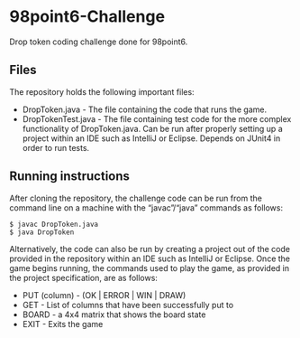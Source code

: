 # 98point6-Challenge
Drop token coding challenge done for 98point6.

<h2>Files</h2>
The repository holds the following important files:

<ul>
<li>DropToken.java - The file containing the code that runs the game.</li>
<li>DropTokenTest.java - The file containing test code for the more complex functionality of DropToken.java. Can be run after properly setting up a project within an IDE such as IntelliJ or Eclipse. Depends on JUnit4 in order to run tests.</li>
</ul>

<h2>Running instructions</h2>
After cloning the repository, the challenge code can be run from the command line on a machine with the “javac”/“java” commands as follows:

```
$ javac DropToken.java
$ java DropToken
```

Alternatively, the code can also be run by creating a project out of the code provided in the repository within an IDE such as IntelliJ or Eclipse. Once the game begins running, the commands used to play the game, as provided in the project specification, are as follows:

<ul>
<li>PUT (column) - (OK | ERROR | WIN | DRAW)</li>
<li>GET - List of columns that have been successfully put to</li>
<li>BOARD - a 4x4 matrix that shows the board state</li>
<li>EXIT - Exits the game</li>
</ul>
